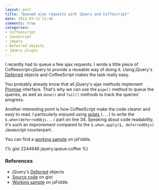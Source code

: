 ```yaml
---
layout: post
title: "Queued ajax requests with jQuery and Coffescript"
date: 2012-03-31 21:46
comments: true
categories:
- Coffeescript
- Javascript
- jQuery
- Deferred objects
- jQuery plugin
---
```


I recently had to queue a few ajax requests. I wrote a little piece of Coffeescript+jQuery to provide a reusable way of doing it. 
Using jQuery's [Deferred](http://api.jquery.com/category/deferred-object/) objects and CoffeeScript makes the task really easy. 

<!--more-->

You probably already know that all jQuery's ajax methods implement [Promise](http://api.jquery.com/Types/#Promise) interface. That's why we can use the `pipe()` method to queue the queries, as well as `done()` and `fail()` methods to track the queries' progress.

Another interesting point is how CoffeeScript make the code clearer and easy to read. I particularly enjoyed using [splats](http://jashkenas.github.com/coffee-script/#splats) (`...`) to write the `$.when(deferredObjs...)` part on line 34. Speaking about code readability, it's such an improvement compared to the `$.when.apply($, deferredObjs)` Javascript counterpart.

You can find a [working sample](http://jsfiddle.net/wA6K8/) on jsFiddle.

{% gist 2244946 jquery.queue.coffee %}

### References

* jQuery's [Deferred](http://api.jquery.com/category/deferred-object/) objects
* [Source code](https://gist.github.com/2244946) on gist
* [Working sample](http://jsfiddle.net/wA6K8/) on jsFiddle
